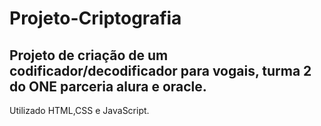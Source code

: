 # Projeto-Criptografia
## Projeto de criação de um codificador/decodificador para vogais, turma 2 do ONE parceria alura e oracle.

Utilizado HTML,CSS e JavaScript.
